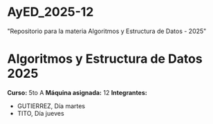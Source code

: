# AyED_2025-12
"Repositorio para la materia Algoritmos y Estructura de Datos - 2025"
# Algoritmos y Estructura de Datos 2025
**Curso:** 5to A
**Máquina asignada:** 12
**Integrantes:**
- GUTIERREZ, Día martes
- TITO, Día jueves
